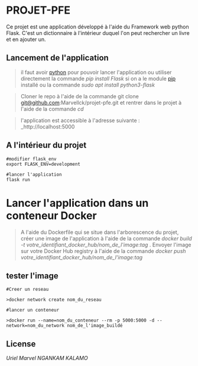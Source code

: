# PROJET-PFE

Ce projet est une application développé à l'aide du Framework web python Flask. C'est un dictionnaire à l'intérieur duquel l'on peut rechercher un livre et en ajouter un. 

## Lancement de l'application

>il faut avoir [python](https://www.python.org/downloads) pour pouvoir lancer l'application ou utiliser directement la commande _pip install Flask_ si on a le module [pip](https://pip.pypa.io/en/stable/) installé ou la commande _sudo apt install python3-flask_

> Cloner le repo à l'aide de la commande git clone git@github.com:Marvellck/projet-pfe.git et rentrer dans le projet à l'aide de la commande _cd_

>l'application est accessible à l'adresse suivante : _http://localhost:5000



## A l'intérieur du projet ##

```
#modifier flask_env
export FLASK_ENV=development

#lancer l'application
flask run
```


# Lancer l'application dans un conteneur Docker

> A l'aide du Dockerfile qui se situe dans l'arborescence du projet, créer une image de l'application à l'aide de la commande _docker build -t votre_identifiant_docker_hub/nom_de_l'image:tag_ .
> Envoyer l'image sur votre Docker Hub registry à l'aide de la commande _docker push votre_identifiant_docker_hub/nom_de_l'image:tag_


## tester l'image 

```
#Creer un reseau

>docker network create nom_du_reseau

#lancer un conteneur 

>docker run --name=nom_du_conteneur --rm -p 5000:5000 -d --network=nom_du_network nom_de_l'image_buildé 
```



## License

_Uriel Marvel NGANKAM KALAMO_